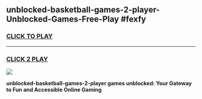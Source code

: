 
## unblocked-basketball-games-2-player-Unblocked-Games-Free-Play #fexfy
<h3>
<a href="https://us.freeplayer.one?title=unblocked-basketball-games-2-player&ref=9M">CLICK TO PLAY</a></h3>
<hr>

<h3>
<a href="https://us.freeplayer.one?title=unblocked-basketball-games-2-player&ref=9M">CLICK 2 PLAY</a>
  
</h3>

<a href="https://us.freeplayer.one?title=unblocked-basketball-games-2-player&ref=9M"><img src="https://clearcache.store/games.png"></a>


**unblocked-basketball-games-2-player games unblocked: Your Gateway to Fun and Accessible Online Gaming**
